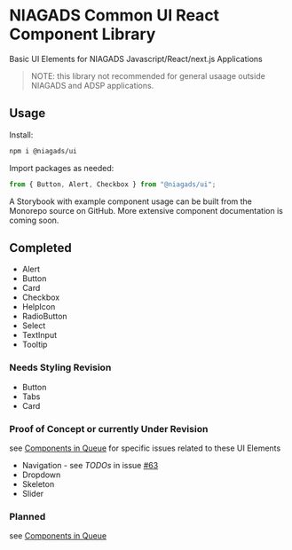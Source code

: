 # NIAGADS Common UI React Component Library

Basic UI Elements for NIAGADS Javascript/React/next.js Applications

> NOTE: this library not recommended for general usaage outside NIAGADS and ADSP applications.

## Usage

Install:

```bash
npm i @niagads/ui
```

Import packages as needed:

```js
from { Button, Alert, Checkbox } from "@niagads/ui";
```

A Storybook with example component usage can be built from the Monorepo source on GitHub.  More extensive component documentation is coming soon.

## Completed

* Alert
* Button
* Card
* Checkbox
* HelpIcon
* RadioButton
* Select
* TextInput
* Tooltip

### Needs Styling Revision

* Button
* Tabs
* Card

### Proof of Concept or currently Under Revision

see [Components in Queue](https://github.com/NIAGADS/niagads-viz-monorepo/issues/23) for specific issues related to these UI Elements

* Navigation - see _TODOs_ in issue [#63](https://github.com/NIAGADS/niagads-viz-monorepo/issues/63)
* Dropdown
* Skeleton
* Slider

### Planned

see [Components in Queue](https://github.com/NIAGADS/niagads-viz-monorepo/issues/23)